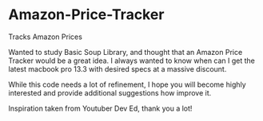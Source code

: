 # Amazon-Price-Tracker
Tracks Amazon Prices

Wanted to study Basic Soup Library, and thought that an Amazon Price Tracker would be a great idea. I always wanted to know when can I get the latest macbook pro 13.3 with desired specs at a massive discount.

While this code needs a lot of refinement, I hope you will become highly interested and provide additional suggestions how improve it.

Inspiration taken from Youtuber Dev Ed, thank you a lot! 
